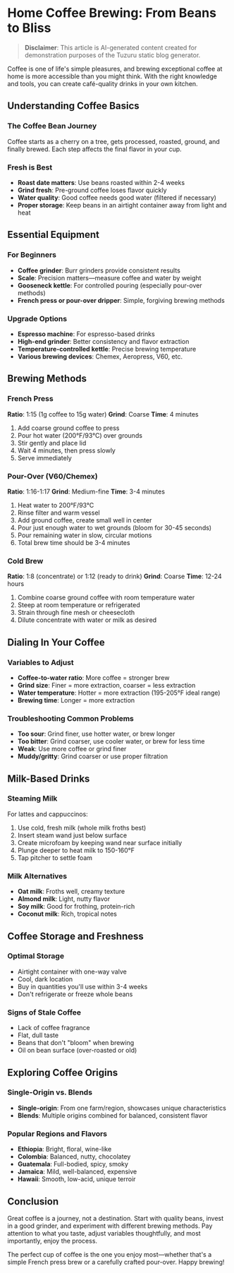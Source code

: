 # Home Coffee Brewing: From Beans to Bliss

> **Disclaimer**: This article is AI-generated content created for demonstration purposes of the Tuzuru static blog generator.

Coffee is one of life's simple pleasures, and brewing exceptional coffee at home is more accessible than you might think. With the right knowledge and tools, you can create café-quality drinks in your own kitchen.

## Understanding Coffee Basics

### The Coffee Bean Journey
Coffee starts as a cherry on a tree, gets processed, roasted, ground, and finally brewed. Each step affects the final flavor in your cup.

### Fresh is Best
- **Roast date matters**: Use beans roasted within 2-4 weeks
- **Grind fresh**: Pre-ground coffee loses flavor quickly
- **Water quality**: Good coffee needs good water (filtered if necessary)
- **Proper storage**: Keep beans in an airtight container away from light and heat

## Essential Equipment

### For Beginners
- **Coffee grinder**: Burr grinders provide consistent results
- **Scale**: Precision matters—measure coffee and water by weight
- **Gooseneck kettle**: For controlled pouring (especially pour-over methods)
- **French press or pour-over dripper**: Simple, forgiving brewing methods

### Upgrade Options
- **Espresso machine**: For espresso-based drinks
- **High-end grinder**: Better consistency and flavor extraction
- **Temperature-controlled kettle**: Precise brewing temperature
- **Various brewing devices**: Chemex, Aeropress, V60, etc.

## Brewing Methods

### French Press
**Ratio**: 1:15 (1g coffee to 15g water)
**Grind**: Coarse
**Time**: 4 minutes

1. Add coarse ground coffee to press
2. Pour hot water (200°F/93°C) over grounds
3. Stir gently and place lid
4. Wait 4 minutes, then press slowly
5. Serve immediately

### Pour-Over (V60/Chemex)
**Ratio**: 1:16-1:17
**Grind**: Medium-fine
**Time**: 3-4 minutes

1. Heat water to 200°F/93°C
2. Rinse filter and warm vessel
3. Add ground coffee, create small well in center
4. Pour just enough water to wet grounds (bloom for 30-45 seconds)
5. Pour remaining water in slow, circular motions
6. Total brew time should be 3-4 minutes

### Cold Brew
**Ratio**: 1:8 (concentrate) or 1:12 (ready to drink)
**Grind**: Coarse
**Time**: 12-24 hours

1. Combine coarse ground coffee with room temperature water
2. Steep at room temperature or refrigerated
3. Strain through fine mesh or cheesecloth
4. Dilute concentrate with water or milk as desired

## Dialing In Your Coffee

### Variables to Adjust
- **Coffee-to-water ratio**: More coffee = stronger brew
- **Grind size**: Finer = more extraction, coarser = less extraction
- **Water temperature**: Hotter = more extraction (195-205°F ideal range)
- **Brewing time**: Longer = more extraction

### Troubleshooting Common Problems
- **Too sour**: Grind finer, use hotter water, or brew longer
- **Too bitter**: Grind coarser, use cooler water, or brew for less time
- **Weak**: Use more coffee or grind finer
- **Muddy/gritty**: Grind coarser or use proper filtration

## Milk-Based Drinks

### Steaming Milk
For lattes and cappuccinos:
1. Use cold, fresh milk (whole milk froths best)
2. Insert steam wand just below surface
3. Create microfoam by keeping wand near surface initially
4. Plunge deeper to heat milk to 150-160°F
5. Tap pitcher to settle foam

### Milk Alternatives
- **Oat milk**: Froths well, creamy texture
- **Almond milk**: Light, nutty flavor
- **Soy milk**: Good for frothing, protein-rich
- **Coconut milk**: Rich, tropical notes

## Coffee Storage and Freshness

### Optimal Storage
- Airtight container with one-way valve
- Cool, dark location
- Buy in quantities you'll use within 3-4 weeks
- Don't refrigerate or freeze whole beans

### Signs of Stale Coffee
- Lack of coffee fragrance
- Flat, dull taste
- Beans that don't "bloom" when brewing
- Oil on bean surface (over-roasted or old)

## Exploring Coffee Origins

### Single-Origin vs. Blends
- **Single-origin**: From one farm/region, showcases unique characteristics
- **Blends**: Multiple origins combined for balanced, consistent flavor

### Popular Regions and Flavors
- **Ethiopia**: Bright, floral, wine-like
- **Colombia**: Balanced, nutty, chocolatey
- **Guatemala**: Full-bodied, spicy, smoky
- **Jamaica**: Mild, well-balanced, expensive
- **Hawaii**: Smooth, low-acid, unique terroir

## Conclusion

Great coffee is a journey, not a destination. Start with quality beans, invest in a good grinder, and experiment with different brewing methods. Pay attention to what you taste, adjust variables thoughtfully, and most importantly, enjoy the process.

The perfect cup of coffee is the one you enjoy most—whether that's a simple French press brew or a carefully crafted pour-over. Happy brewing!
